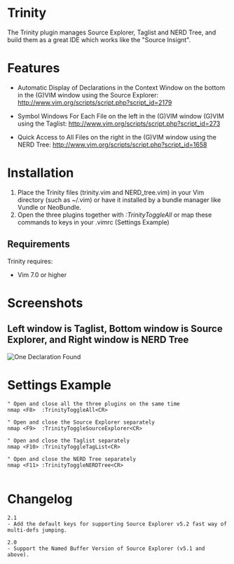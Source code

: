 **Trinity**
===========

The Trinity plugin manages Source Explorer, Taglist and NERD Tree, and build them as a great IDE which works like the "Source Insignt".

Features
========

* Automatic Display of Declarations in the Context Window on the bottom in the (G)VIM window using the Source Explorer: 
http://www.vim.org/scripts/script.php?script_id=2179 

* Symbol Windows For Each File on the left in the (G)VIM window (G)VIM using the Taglist: 
http://www.vim.org/scripts/script.php?script_id=273 

* Quick Access to All Files on the right in the (G)VIM window using the NERD Tree: 
http://www.vim.org/scripts/script.php?script_id=1658 

Installation
============

1. Place the Trinity files (trinity.vim and NERD_tree.vim) in your Vim directory (such as ~/.vim) 
   or have it installed by a bundle manager like Vundle or NeoBundle.
2. Open the three plugins together with *:TrinityToggleAll* or map these
   commands to keys in your .vimrc (Settings Example)

Requirements
------------
Trinity requires:
* Vim 7.0 or higher

Screenshots
===========

Left window is Taglist, Bottom window is Source Explorer, and Right window is NERD Tree
---------------------
![One Declaration Found](http://i.imgur.com/bbGVO.jpg)

Settings Example
================
```vim
" Open and close all the three plugins on the same time 
nmap <F8>  :TrinityToggleAll<CR> 

" Open and close the Source Explorer separately 
nmap <F9>  :TrinityToggleSourceExplorer<CR> 

" Open and close the Taglist separately 
nmap <F10> :TrinityToggleTagList<CR> 

" Open and close the NERD Tree separately 
nmap <F11> :TrinityToggleNERDTree<CR> 
 
```

Changelog
=========
```vim
2.1
- Add the default keys for supporting Source Explorer v5.2 fast way of multi-defs jumping.

2.0
- Support the Named Buffer Version of Source Explorer (v5.1 and above).
```
